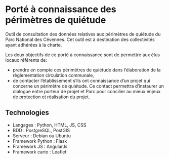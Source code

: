 # Porté à connaissance des périmètres de quiétude

Outil de consultation des données relatives aux périmètres de quiétude du Parc National des Cévennes. Cet outil est à destination des collectivités ayant adhérées à la charte.

Les deux objectifs de ce porté à connaissance sont de permettre aux élus locaux référents de: 
- prendre en compte ces périmètres de quiétude dans l’élaboration de la règlementation circulation communale, 
- de contacter l’établissement s’ils ont connaissance d’un projet qui concerne un périmètre de quiétude. Ce contact permettra d’instaurer un dialogue entre porteur de projet et Parc pour concilier au mieux enjeux de protection et réalisation du projet.

Technologies
------------

- Langages : Python, HTML, JS, CSS
- BDD : PostgreSQL, PostGIS
- Serveur : Debian ou Ubuntu
- Framework Python : Flask
- Framework JS : AngularJs
- Framework carto : Leaflet
